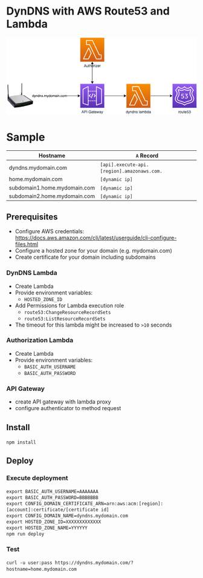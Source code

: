 # DynDNS with AWS Route53 and Lambda

![Concept](assets/concept.png)

# Sample

| Hostname                     | `A` Record                                    |
|------------------------------|-----------------------------------------------|
| dyndns.mydomain.com          | `[api].execute-api.[region].amazonaws.com.`   |
| home.mydomain.com            | `[dynamic ip]`                                |
| subdomain1.home.mydomain.com | `[dynamic ip]`                                |
| subdomain2.home.mydomain.com | `[dynamic ip]`                                |

## Prerequisites

* Configure AWS credentials: https://docs.aws.amazon.com/cli/latest/userguide/cli-configure-files.html
* Configure a hosted zone for your domain (e.g. mydomain.com)
* Create certificate for your domain including subdomains

### DynDNS Lambda

* Create Lambda
* Provide environment variables:
    * `HOSTED_ZONE_ID`
* Add Permissions for Lambda execution role
    * `route53:ChangeResourceRecordSets`
    * `route53:ListResourceRecordSets`
* The timeout for this lambda might be increased to `>10` seconds

### Authorization Lambda

* Create Lambda
* Provide environment variables:
    * `BASIC_AUTH_USERNAME`
    * `BASIC_AUTH_PASSWORD`

### API Gateway

* create API gateway with lambda proxy
* configure authenticator to method request

## Install

`npm install`

## Deploy

### Execute deployment

```
export BASIC_AUTH_USERNAME=AAAAAAA
export BASIC_AUTH_PASSWORD=BBBBBBB
export CONFIG_DOMAIN_CERTIFICATE_ARN=arn:aws:acm:[region]:[account]:certificate/[certificate id]
export CONFIG_DOMAIN_NAME=dyndns.mydomain.com
export HOSTED_ZONE_ID=XXXXXXXXXXXXX
export HOSTED_ZONE_NAME=YYYYYY
npm run deploy
```

### Test

`curl -u user:pass https://dyndns.mydomain.com/?hostname=home.mydomain.com`
